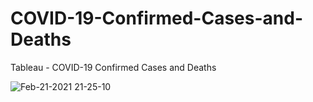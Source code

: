 # COVID-19-Confirmed-Cases-and-Deaths
Tableau - COVID-19 Confirmed Cases and Deaths

![Feb-21-2021 21-25-10](https://user-images.githubusercontent.com/74638454/108622230-6e048c00-748b-11eb-8a9d-b0fa5764c030.gif)



